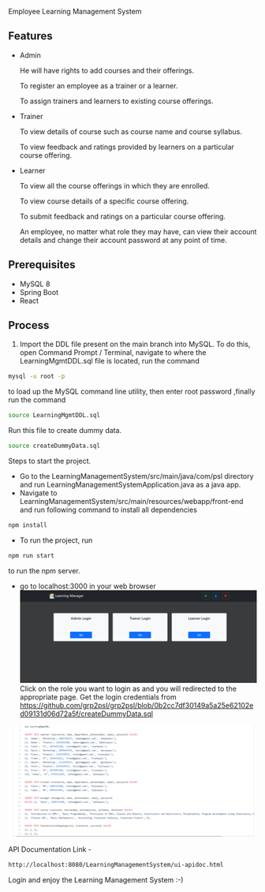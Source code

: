 Employee Learning Management System

## Features

- Admin

    He will have rights to add courses and their offerings.

    To register an employee as a trainer or a learner.

    To assign trainers and learners to existing course offerings.

- Trainer

    To view details of course such as course name and course syllabus.

    To view feedback and ratings provided by learners on a particular course offering.

- Learner

    To view all the course offerings in which they are enrolled.

    To view course details of a specific course offering.

    To submit feedback and ratings on a particular course offering.

    An employee, no matter what role they may have, can view their account details and change their account password at any point of time.

## Prerequisites

- MySQL 8
- Spring Boot
- React
## Process
1. Import the DDL file present on the main branch into MySQL. To do this, open Command Prompt / Terminal, navigate to where the LearningMgmtDDL.sql file is located, run the command 
```bash
mysql -u root -p
```
to load up the MySQL command line utility, then enter root password ,finally run the command 
```bash
source LearningMgmtDDL.sql
```
Run this file to create dummy data.
```bash
source createDummyData.sql
```

Steps to start the project.
- Go to the LearningManagementSystem/src/main/java/com/psl directory and run LearningManagementSystemApplication.java as a java app.
- Navigate to LearningManagementSystem/src/main/resources/webapp/front-end and run following command to install all dependencies
```bash
npm install
```
- To run the project, run
```bash
npm run start
```
to run the npm server.
- go to localhost:3000 in your web browser
![login page](https://github.com/grp2psl/grp2psl/blob/0b2cc7df30149a5a25e62102ed09131d06d72a5f/login%20.png)
Click on the role you want to login as and you will redirected to the appropriate page.
Get the login credentials from https://github.com/grp2psl/grp2psl/blob/0b2cc7df30149a5a25e62102ed09131d06d72a5f/createDummyData.sql

![login credentials](https://github.com/grp2psl/grp2psl/blob/ea691626e33b0485c7258973c6f427b361f70585/credentials.png)

API Documentation Link - 

```bash
http://localhost:8080/LearningManagementSystem/ui-apidoc.html
```

Login and enjoy the Learning Management System :-)
